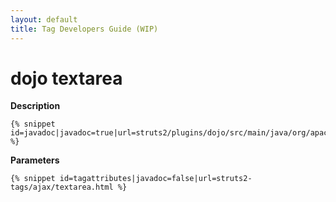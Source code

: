 ```yaml
---
layout: default
title: Tag Developers Guide (WIP)
---
```


# dojo textarea

__Description__



~~~~~~~
{% snippet id=javadoc|javadoc=true|url=struts2/plugins/dojo/src/main/java/org/apache/struts2/dojo/components/TextArea.java %}
~~~~~~~

__Parameters__



~~~~~~~
{% snippet id=tagattributes|javadoc=false|url=struts2-tags/ajax/textarea.html %}
~~~~~~~
